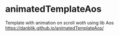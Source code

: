 # animatedTemplateAos
Template with animation on scroll woth using lib Aos
https://danblik.github.io/animatedTemplateAos/

